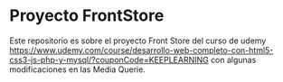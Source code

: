 #   Proyecto FrontStore 
Este repositorio es sobre el proyecto Front Store del curso de udemy https://www.udemy.com/course/desarrollo-web-completo-con-html5-css3-js-php-y-mysql/?couponCode=KEEPLEARNING con algunas modificaciones en las Media Querie.
